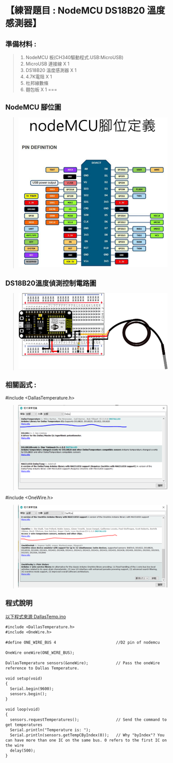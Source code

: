<h1>【練習題目 : NodeMCU DS18B20 溫度感測器】</h1>

## 準備材料 : 
>1. NodeMCU 板(CH340驅動程式.USB:MicroUSB)
>2. MicroUSB 連接線 X 1
>3. DS18B20 溫度感測器 X 1
>4. 4.7K電阻 X 1
>5. 杜邦線數條
>6. 麵包板 X 1
===

## NodeMCU 腳位圖 

>![](https://github.com/derricktsai0904/Arduino/blob/master/04%20NodeMCU/Blink/nodemcu_pin.PNG?raw=true)

## DS18B20溫度偵測控制電路圖

>![](https://github.com/derricktsai0904/Arduino/blob/master/04%20NodeMCU/DS18B20/DS18.png?raw=true)

## 相關函式 : 
#include <DallasTemperature.h>
>![](https://github.com/derricktsai0904/Arduino/blob/master/04%20NodeMCU/DS18B20/DallasTemperature.PNG?raw=true)

#include <OneWire.h>
>![](https://github.com/derricktsai0904/Arduino/blob/master/04%20NodeMCU/DS18B20/OneWire.PNG?raw=true)


## 程式說明

[以下程式來源 DallasTemp.ino ]:https://github.com/derricktsai0904/Arduino/blob/master/04%20NodeMCU/DS18B20/DallasTemp.ino "DallasTemp.ino"
[以下程式來源 DallasTemp.ino ]
``` arduino
#include <DallasTemperature.h>
#include <OneWire.h>

#define ONE_WIRE_BUS 4                          //D2 pin of nodemcu

OneWire oneWire(ONE_WIRE_BUS);
 
DallasTemperature sensors(&oneWire);            // Pass the oneWire reference to Dallas Temperature.

void setup(void)
{
  Serial.begin(9600); 
  sensors.begin();
}

void loop(void)
{
  sensors.requestTemperatures();                // Send the command to get temperatures  
  Serial.println("Temperature is: ");
  Serial.println(sensors.getTempCByIndex(0));   // Why "byIndex"? You can have more than one IC on the same bus. 0 refers to the first IC on the wire
  delay(500);
}

```
